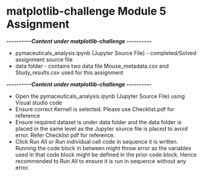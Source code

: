 # matplotlib-challenge Module 5 Assignment
***----------Content under matplotlib-challenge ----------***
* pymaceuticals_analysis.ipynb (Jupyter Source File) - completed/Solved assignment source file
* data folder - contains two data file Mouse_metadata.csv and Study_results.csv used for this assignment

***----------Content under matplotlib-challenge ----------***
* Open the pymaceuticals_analysis.ipynb (Jupyter Source File) using Visual studio code
* Ensure correct Kernell is selected. Please use Checklist.pdf for reference
* Ensure required dataset is under data folder and the data folder is placed in the same level as the Jupyter source file is placed to avoid error. Refer Checklist pdf for reference.
* Click Run All or Run individual cell code in sequence it is written. Running the code block in between might throw error as the variables used in that code block might be defined in the prior code block. Hence recommended to Run All to ensure it is run in sequence without any error.
